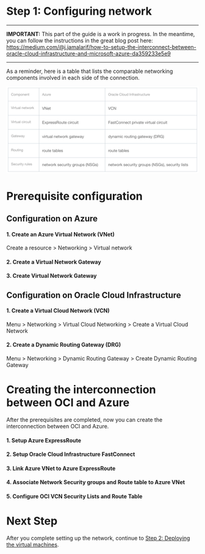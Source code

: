 # Step 1: Configuring network

----------
**IMPORTANT:**
This part of the guide is a work in progress. In the meantime, you can follow the instructions in the great blog post here:
https://medium.com/@j.jamalarif/how-to-setup-the-interconnect-between-oracle-cloud-infrastructure-and-microsoft-azure-da359233e5e9

-------


As a reminder, here is a table that lists the comparable networking components involved in each side of the connection.

![](../images/network-components-table.png)

# Prerequisite configuration

## Configuration on Azure

#### 1. Create an Azure Virtual Network (VNet)
Create a resource > Networking > Virtual network

#### 2. Create a Virtual Network Gateway

#### 3. Create Virtual Network Gateway

## Configuration on Oracle Cloud Infrastructure

#### 1. Create a Virtual Cloud Network (VCN)
Menu > Networking > Virtual Cloud Networking > Create a Virtual Cloud Network

#### 2. Create a Dynamic Routing Gateway (DRG)

Menu > Networking > Dynamic Routing Gateway > Create Dynamic Routing Gateway

# Creating the interconnection between OCI and Azure

After the prerequisites are completed, now you can create the interconnection between OCI and Azure.

#### 1. Setup Azure ExpressRoute

#### 2. Setup Oracle Cloud Infrastructure FastConnect

#### 3. Link Azure VNet to Azure ExpressRoute

#### 4. Associate Network Security groups and Route table to Azure VNet

#### 5. Configure OCI VCN Security Lists and Route Table

# Next Step

After you complete setting up the network, continue to [Step 2: Deploying the virtual machines](../docs/vm-deployment.md).